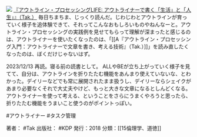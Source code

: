 [![](https://images-fe.ssl-images-amazon.com/images/I/41nO1V43OIL._SL160_.jpg)](http://www.amazon.co.jp/exec/obidos/ASIN/B07F3KN42K/choiyaki81-22/ref=nosim)
[『アウトライン・プロセッシングLIFE: アウトライナーで書く「生活」と「人生」』（Tak.）](http://www.amazon.co.jp/exec/obidos/ASIN/B07F3KN42K/choiyaki81-22/ref=nosim)
毎日ちまちま、じっくり読んだ。じわじわとアウトラインが育っていく様子を追体験できて、それってこんなおもしろいものやねんなーと。アウトライン・プロセッシングの実践例を見せてもらって理解が深まったと感じるのは、アウトライナーを使いたくなったのは、「[[A『アウトライン・プロセッシング入門：アウトライナーで文章を書き、考える技術』（Tak.）]]」を読み直したくなったのは、ぼくだけじゃないはず。

2023/12/13
再読。寝る前の読書として。
ALLやBEが立ち上がっていく様子を見てて、自分は、アウトラインを折りたたむ機能をあんまり使えていないな、とわかった。デイリーなどでも常に展開されたまま扱うし、デイリーならシェイクがあまり必要なくそれで大丈夫やけど、もっと大きな文章になるとしんどくなる。
アウトライナーを使って考える、ということをさらにうまくやろうと思ったら、折りたたむ機能をうまいこと使うのがポイントっぽい。

#アウトライナー #タスク管理 

著者： #Tak 
出版社： #KDP 
発行：2018
分類：[[15倫理学、道徳]]